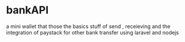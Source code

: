 # bankAPI
a mini wallet that those the basics stuff of send , receieving and the integration of paystack for other bank transfer using laravel and nodejs 
